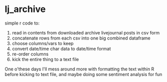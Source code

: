 # lj_archive
simple r code to: 
 1) read in contents from downloaded archive livejournal posts in csv form 
 2) concatenate rows from each csv into one big combined dataframe
 3) choose columns/vars to keep
 4) convert date/time char data to date/time format
 5) re-order columns
 6) kick the entire thing to a text file

One o'these days I'll mess around more with formatting the text within R before kicking to text file, and maybe doing some sentiment analysis for fun 
